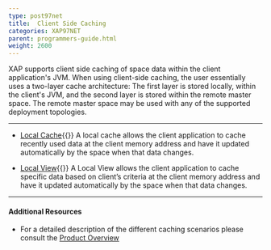 ```yaml
---
type: post97net
title:  Client Side Caching
categories: XAP97NET
parent: programmers-guide.html
weight: 2600
---
```




XAP supports client side caching of space data within the client application's JVM. When using client-side caching, the user essentially uses a two-layer cache architecture: The first layer is stored locally, within the client's JVM, and the second layer is stored within the remote master space. The remote master space may be used with any of the supported deployment topologies.


<hr/>



- [Local Cache](./local-cache.html){{<wbr>}}
A local cache allows the client application to cache recently used data at the client memory address and have it updated automatically by the space when that data changes.

- [Local View](./local-view.html){{<wbr>}}
A Local View allows the client application to cache specific data based on client’s criteria at the client memory address and have it updated automatically by the space when that data changes.



<hr/>

#### Additional Resources

- For a detailed description of the different caching scenarios please consult the [Product Overview](/product_overview/caching-scenarios.html)





